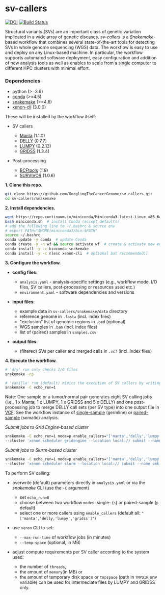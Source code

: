 # sv-callers

[![DOI](https://zenodo.org/badge/DOI/10.5281/zenodo.1217111.svg)](https://doi.org/10.5281/zenodo.1217111)
[![Build Status](https://travis-ci.org/GooglingTheCancerGenome/sv-callers.svg?branch=dev)](https://travis-ci.org/GooglingTheCancerGenome/sv-callers)

Structural variants (SVs) are an important class of genetic variation implicated in a wide array of genetic diseases. _sv-callers_ is a _Snakemake_-based workflow that combines several state-of-the-art tools for detecting SVs in whole genome sequencing (WGS) data. The workflow is easy to use and deploy on any Linux-based machine. In particular, the workflow supports automated software deployment, easy configuration and addition of new analysis tools as well as enables to scale from a single computer to different HPC clusters with minimal effort.

### Dependencies

- python  (>=3.6)
- [conda](https://conda.io/)  (>=4.5)
- [snakemake](https://snakemake.readthedocs.io/)  (>=4.8)
- [xenon-cli](https://github.com/NLeSC/xenon-cli)  (3.0.0)

These will be installed by the workflow itself:

- SV callers
  - [Manta](https://github.com/Illumina/manta)  (1.1.0)
  - [DELLY](https://github.com/dellytools/delly)  (0.7.7)
  - [LUMPY](https://github.com/arq5x/lumpy-sv)  (0.2.13)
  - [GRIDSS](https://github.com/PapenfussLab/gridss)  (1.3.4)

- Post-processing
  - [BCFtools](https://github.com/samtools/bcftools)  (1.9)
  - [SURVIVOR](https://github.com/fritzsedlazeck/SURVIVOR)  (1.0.6)

**1. Clone this repo.**

```bash
git clone https://github.com/GooglingTheCancerGenome/sv-callers.git
cd sv-callers/snakemake
```

**2. Install dependencies.**

```bash
wget https://repo.continuum.io/miniconda/Miniconda3-latest-Linux-x86_64.sh -O miniconda.sh  # download Miniconda installer (with Python 3)
bash miniconda.sh  # install Conda (accept defaults)
# add the following line to ~/.bashrc & source env
# export PATH="$HOME/miniconda3/bin:$PATH"
source ~/.bashrc
conda update -y conda  # update Conda
conda create -y -n wf && source activate wf  # create & activate new env
conda install -y -c bioconda snakemake
conda install -y -c nlesc xenon-cli  # optional but recommended;)
```

**3. Configure the workflow.**

- **config files**:
  - `analysis.yaml` - analysis-specific settings (e.g., workflow mode, I/O files, SV callers, post-processing or resources used etc.)
  - `environment.yaml` - software dependencies and versions

- **input files**:
  - example data in `sv-callers/snakemake/data` directory
  - reference genome in `.fasta` (incl. index files)
  - "exclusion" list of genomic regions in `.bed` (optional)
  - WGS samples in `.bam` (incl. index files)
  - list of (paired) samples in `samples.csv`

- **output files**:
  - (filtered) SVs per caller and merged calls in `.vcf` (incl. index files)

**4. Execute the workflow.**

```bash
# 'dry' run only checks I/O files
snakemake -np

# 'vanilla' run (default) mimics the execution of SV callers by writing (dummy) VCF files
snakemake -C echo_run=1

```

Note: One sample or a tumor/normal pair generates eight SV calling jobs (i.e., 1 x Manta, 1 x LUMPY, 1 x GRIDSS and 5 x DELLY) and one post-processing job to merge DELLY call sets (per SV type) into one output file in [VCF](https://samtools.github.io/hts-specs/). See the workflow instance of [single-sample](https://github.com/GooglingTheCancerGenome/sv-callers/blob/dev/doc/sv-callers_single.svg) (germline) or [paired-sample](https://github.com/GooglingTheCancerGenome/sv-callers/blob/dev/doc/sv-callers_paired.svg) (somatic) analysis.

_Submit jobs to Grid Engine-based cluster_

```bash
snakemake -C echo_run=1 mode=p enable_callers="['manta','delly','lumpy','gridss']" --use-conda --latency-wait 30 --jobs 9 \
--cluster 'xenon scheduler gridengine --location local:// submit --name smk.{rule} --inherit-env --procs-per-node {threads} --start-single-process --max-run-time 1 --max-memory {resources.mem_mb} --working-directory . --stderr stderr-%j.log --stdout stdout-%j.log' &>smk.log&
```

_Submit jobs to Slurm-based cluster_

```bash
snakemake -C echo_run=1 mode=p enable_callers="['manta','delly','lumpy','gridss']" --use-conda --latency-wait 30 --jobs 9 \
--cluster 'xenon scheduler slurm --location local:// submit --name smk.{rule} --inherit-env --procs-per-node {threads} --start-single-process --max-run-time 1 --max-memory {resources.mem_mb} --working-directory . --stderr stderr-%j.log --stdout stdout-%j.log' &>smk.log&
```

To perform SV calling:
- overwrite (default) parameters directly in `analysis.yaml` or via the _snakemake_ CLI (use the `-C` argument)
  - set `echo_run=0`
  - choose between two workflow `mode`s: single- (`s`) or paired-sample (`p` default)
  - select one or more callers using `enable_callers` (default all: `"['manta','delly,'lumpy','gridss']"`)

- use `xenon` CLI to set:
  - `--max-run-time` of workflow jobs (in minutes)
  - `--temp-space` (optional, in MB)

- adjust compute requirements per SV caller according to the system used:
  - the number of `threads`, 
  - the amount of `memory`(in MB) or
  - the amount of temporary disk space or `tmpspace` (path in `TMPDIR` env variable) can be used for intermediate files by LUMPY and GRIDSS only.
